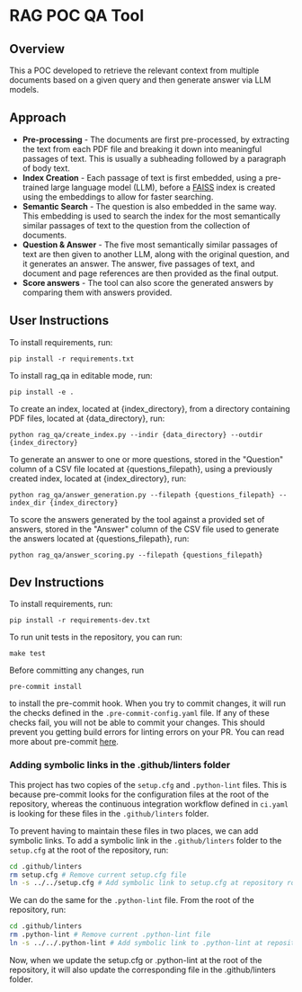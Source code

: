 # RAG POC QA Tool

## Overview

This a POC developed to retrieve the relevant context from multiple documents based on a given query and then generate answer via LLM models.

## Approach

* **Pre-processing** - The documents are first pre-processed, by extracting the text from each PDF file and breaking it down into meaningful passages of text. This is usually a subheading followed by a paragraph of body text.
* **Index Creation** - Each passage of text is first embedded, using a pre-trained large language model (LLM), before a [FAISS](https://github.com/facebookresearch/faiss) index is created using the embeddings to allow for faster searching.
* **Semantic Search** - The question is also embedded in the same way. This embedding is used to search the index for the most semantically similar passages of text to the question from the collection of documents.
* **Question & Answer** - The five most semantically similar passages of text are then given to another LLM, along with the original question, and it generates an answer. The answer, five passages of text, and document and page references are then provided as the final output.
* **Score answers** - The tool can also score the generated answers by comparing them with answers provided.

## User Instructions

To install requirements, run:
```shell
pip install -r requirements.txt
```

To install rag_qa in editable mode, run:
```shell
pip install -e .
```

To create an index, located at {index_directory}, from a directory containing PDF files, located at {data_directory}, run:
```shell
python rag_qa/create_index.py --indir {data_directory} --outdir {index_directory}
```

To generate an answer to one or more questions, stored in the "Question" column of a CSV file located at {questions_filepath}, using a previously created index, located at {index_directory}, run:
```shell
python rag_qa/answer_generation.py --filepath {questions_filepath} --index_dir {index_directory}
```

To score the answers generated by the tool against a provided set of answers, stored in the "Answer" column of the CSV file used to generate the answers located at {questions_filepath}, run:
```shell
python rag_qa/answer_scoring.py --filepath {questions_filepath}
```

## Dev Instructions

To install requirements, run:
```shell
pip install -r requirements-dev.txt
```

To run unit tests in the repository, you can run:
```shell
make test
```

Before committing any changes, run
```shell
pre-commit install
```
to install the pre-commit hook.
When you try to commit changes, it will run the checks defined in the `.pre-commit-config.yaml` file.
If any of these checks fail, you will not be able to commit your changes.
This should prevent you getting build errors for linting errors on your PR.
You can read more about pre-commit [here](https://pre-commit.com/).

### Adding symbolic links in the .github/linters folder

This project has two copies of the `setup.cfg` and `.python-lint` files. This is because pre-commit looks for
the configuration files at the root of the repository, whereas the continuous integration workflow defined
in `ci.yaml` is looking for these files in the `.github/linters` folder.

To prevent having to maintain these files in two places, we can add symbolic links.
To add a symbolic link in the `.github/linters` folder to the `setup.cfg` at the root of the repository, run:
```bash
cd .github/linters
rm setup.cfg # Remove current setup.cfg file
ln -s ../../setup.cfg # Add symbolic link to setup.cfg at repository root
```

We can do the same for the `.python-lint` file. From the root of the repository, run:
```bash
cd .github/linters
rm .python-lint # Remove current .python-lint file
ln -s ../../.python-lint # Add symbolic link to .python-lint at repository root
```

Now, when we update the setup.cfg or .python-lint at the root of the repository,
it will also update the corresponding file in the .github/linters folder.
